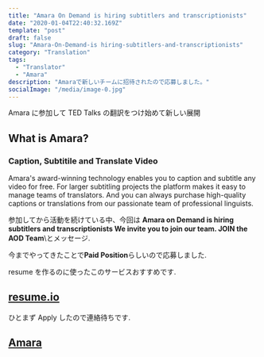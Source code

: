 ```yaml
---
title: "Amara On Demand is hiring subtitlers and transcriptionists"
date: "2020-01-04T22:40:32.169Z"
template: "post"
draft: false
slug: "Amara-On-Demand-is hiring-subtitlers-and-transcriptionists"
category: "Translation"
tags:
  - "Translator"
  - "Amara"
description: "Amaraで新しいチームに招待されたので応募しました。"
socialImage: "/media/image-0.jpg"
---
```


Amara に参加して TED Talks の翻訳をつけ始めて新しい展開

## What is Amara?

### Caption, Subtitile and Translate Video

Amara's award-winning technology enables you to caption and subtitle any video for free. For larger subtitling projects the platform makes it easy to manage teams of translators. And you can always purchase high-quality captions or translations from our passionate team of professional linguists.

参加してから活動を続けている中、今回は **Amara on Demand is hiring subtitlers and transcriptionists We invite you to join our team. JOIN the AOD Team**\とメッセージ.

今までやってきたことで**Paid Position**らしいので応募しました.

resume を作るのに使ったこのサービスおすすめです.

## [resume.io](https://resume.io/)

ひとまず Apply したので連絡待ちです.

## [Amara](https://amara.org/en/)
